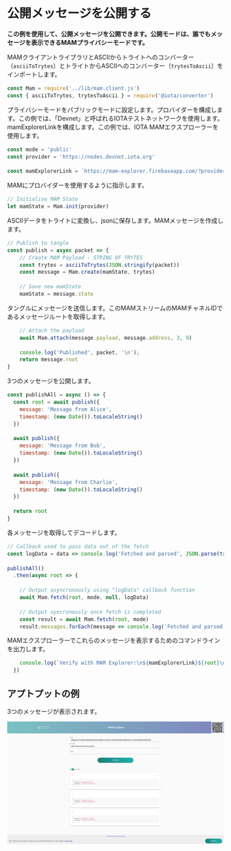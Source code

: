 # 公開メッセージを公開する
<!-- # Publishing public messages -->

**この例を使用して、公開メッセージを公開できます。公開モードは、誰でもメッセージを表示できるMAMプライバシーモードです。**
<!-- **Using this example you can publish a public message.  Public is the MAM privacy mode which allows messages to be viewed by anyone** -->

MAMクライアントライブラリとASCIIからトライトへのコンバーター（`asciiToTrytes`）とトライトからASCIIへのコンバーター（`trytesToAscii`）をインポートします。
<!-- Import the MAM client library and the ascii to tryte and tryte to ascii converters -->

```js
const Mam = require('../lib/mam.client.js')
const { asciiToTrytes, trytesToAscii } = require('@iota/converter')
```

プライバシーモードをパブリックモードに設定します。プロバイダーを構成します。この例では、「Devnet」と呼ばれるIOTAテストネットワークを使用します。mamExplorerLinkを構成します。この例では、IOTA MAMエクスプローラーを使用します。
<!-- Set the privacy mode to public.  Configure the provider.  This example uses the IOTA testbed, called "Devnet".  Configure the mamExplorerLink.  This example uses the IOTA MAM explorer. -->

```js
const mode = 'public'
const provider = 'https://nodes.devnet.iota.org'

const mamExplorerLink = `https://mam-explorer.firebaseapp.com/?provider=${encodeURIComponent(provider)}&mode=${mode}&root=`
```

MAMにプロバイダーを使用するように指示します。
<!-- Tell MAM to use the provider -->

```js
// Initialise MAM State
let mamState = Mam.init(provider)
```

ASCIIデータをトライトに変換し、jsonに保存します。MAMメッセージを作成します。
<!-- Convert the ascii data to trytes and store it in json.  Create your MAM message -->

```js
// Publish to tangle
const publish = async packet => {
    // Create MAM Payload - STRING OF TRYTES
    const trytes = asciiToTrytes(JSON.stringify(packet))
    const message = Mam.create(mamState, trytes)

    // Save new mamState
    mamState = message.state
```

タングルにメッセージを送信します。このMAMストリームのMAMチャネルIDであるメッセージルートを取得します。
<!-- Send your message to the Tangle. You will get the message root which is the MAM channel ID for this MAM stream -->

```js
    // Attach the payload
    await Mam.attach(message.payload, message.address, 3, 9)

    console.log('Published', packet, '\n');
    return message.root
}
```

3つのメッセージを公開します。
<!-- Publish three messages -->

```js
const publishAll = async () => {
  const root = await publish({
    message: 'Message from Alice',
    timestamp: (new Date()).toLocaleString()
  })

  await publish({
    message: 'Message from Bob',
    timestamp: (new Date()).toLocaleString()
  })

  await publish({
    message: 'Message from Charlie',
    timestamp: (new Date()).toLocaleString()
  })

  return root
}
```

各メッセージを取得してデコードします。
<!-- Fetch each message and decode it -->

```js
// Callback used to pass data out of the fetch
const logData = data => console.log('Fetched and parsed', JSON.parse(trytesToAscii(data)), '\n')

publishAll()
  .then(async root => {

    // Output asyncronously using "logData" callback function
    await Mam.fetch(root, mode, null, logData)

    // Output syncronously once fetch is completed
    const result = await Mam.fetch(root, mode)
    result.messages.forEach(message => console.log('Fetched and parsed', JSON.parse(trytesToAscii(message)), '\n'))
```

MAMエクスプローラーでこれらのメッセージを表示するためのコマンドラインを出力します。
<!-- Print the command line for viewing these messages in the MAM Explorer -->

```js
    console.log(`Verify with MAM Explorer:\n${mamExplorerLink}${root}\n`);
  })
```

## アプトプットの例
<!-- ## Example output -->

3つのメッセージが表示されます。
<!-- You should see three messages -->

![screen capture verifying publishing and fetching](images/mamSimple.png)
